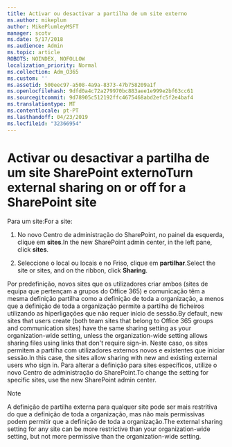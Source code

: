 ```yaml
---
title: Activar ou desactivar a partilha de um site externo
ms.author: mikeplum
author: MikePlumleyMSFT
manager: scotv
ms.date: 5/17/2018
ms.audience: Admin
ms.topic: article
ROBOTS: NOINDEX, NOFOLLOW
localization_priority: Normal
ms.collection: Adm_O365
ms.custom: ''
ms.assetid: 500eec97-a508-4a9a-8373-47b758209a1f
ms.openlocfilehash: 9dfd0a4c72a279970bc883aee1e999e2bf63cc61
ms.sourcegitcommit: 9d78905c512192ffc4675468abd2efc5f2e4baf4
ms.translationtype: MT
ms.contentlocale: pt-PT
ms.lasthandoff: 04/23/2019
ms.locfileid: "32366954"
---
```

# <a name="turn-external-sharing-on-or-off-for-a-sharepoint-site"></a><span data-ttu-id="9c9f6-102">Activar ou desactivar a partilha de um site SharePoint externo</span><span class="sxs-lookup"><span data-stu-id="9c9f6-102">Turn external sharing on or off for a SharePoint site</span></span>

<span data-ttu-id="9c9f6-103">Para um site:</span><span class="sxs-lookup"><span data-stu-id="9c9f6-103">For a site:</span></span>
  
1. <span data-ttu-id="9c9f6-104">No novo Centro de administração do SharePoint, no painel da esquerda, clique em **sites**.</span><span class="sxs-lookup"><span data-stu-id="9c9f6-104">In the new SharePoint admin center, in the left pane, click **sites**.</span></span>
    
2. <span data-ttu-id="9c9f6-105">Seleccione o local ou locais e no Friso, clique em **partilhar**.</span><span class="sxs-lookup"><span data-stu-id="9c9f6-105">Select the site or sites, and on the ribbon, click **Sharing**.</span></span>
    
<span data-ttu-id="9c9f6-106">Por predefinição, novos sites que os utilizadores criar ambos (sites de equipa que pertençam a grupos do Office 365) e comunicação têm a mesma definição partilha como a definição de toda a organização, a menos que a definição de toda a organização permite a partilha de ficheiros utilizando as hiperligações que não requer início de sessão.</span><span class="sxs-lookup"><span data-stu-id="9c9f6-106">By default, new sites that users create (both team sites that belong to Office 365 groups and communication sites) have the same sharing setting as your organization-wide setting, unless the organization-wide setting allows sharing files using links that don't require sign-in.</span></span> <span data-ttu-id="9c9f6-107">Neste caso, os sites permitem a partilha com utilizadores externos novos e existentes que iniciar sessão.</span><span class="sxs-lookup"><span data-stu-id="9c9f6-107">In this case, the sites allow sharing with new and existing external users who sign in.</span></span> <span data-ttu-id="9c9f6-108">Para alterar a definição para sites específicos, utilize o novo Centro de administração do SharePoint.</span><span class="sxs-lookup"><span data-stu-id="9c9f6-108">To change the setting for specific sites, use the new SharePoint admin center.</span></span>
  
> [!NOTE]
> <span data-ttu-id="9c9f6-109">A definição de partilha externa para qualquer site pode ser mais restritiva do que a definição de toda a organização, mas não mais permissivas podem permitir que a definição de toda a organização.</span><span class="sxs-lookup"><span data-stu-id="9c9f6-109">The external sharing setting for any site can be more restrictive than your organization-wide setting, but not more permissive than the organization-wide setting.</span></span> 
  

